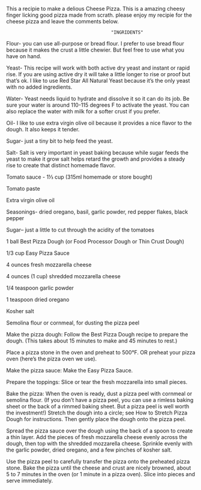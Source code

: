 This a recipie to make a delious Cheese Pizza. This is a amazing cheesy finger licking good pizza made from scrath. please enjoy my recipie for the cheese pizza and leave the comments below.




                                           "INGRIDENTS"


Flour- you can use all-purpose or bread flour. I prefer to use bread flour because it makes the crust a little chewier. But feel free to use what you have on hand.

Yeast- This recipe will work with both active dry yeast and instant or rapid rise. If you are using active dry it will take a little longer to rise or proof but that’s ok. I like to use Red Star All Natural Yeast because it’s the only yeast with no added ingredients.

Water- Yeast needs liquid to hydrate and dissolve it so it can do its job. Be sure your water is around 110-115 degrees F to activate the yeast. You can also replace the water with milk for a softer crust if you prefer.

Oil- I like to use extra virgin olive oil because it provides a nice flavor to the dough. It also keeps it tender.

Sugar- just a tiny bit to help feed the yeast.

Salt- Salt is very important in yeast baking because while sugar feeds the yeast to make it grow salt helps retard the growth and provides a steady rise to create that distinct homemade flavor.

Tomato sauce - 1⅓ cup (315ml homemade or store bought)

Tomato paste

Extra virgin olive oil

Seasonings- dried oregano, basil, garlic powder, red pepper flakes, black pepper

Sugar– just a little to cut through the acidity of the tomatoes

1 ball Best Pizza Dough (or Food Processor Dough or Thin Crust Dough)

1/3 cup Easy Pizza Sauce

4 ounces fresh mozzarella cheese

4 ounces (1 cup) shredded mozzarella cheese

1/4 teaspoon garlic powder


1 teaspoon dried oregano

Kosher salt

Semolina flour or cornmeal, for dusting the pizza peel


Make the pizza dough: Follow the Best Pizza Dough recipe to prepare the dough. (This takes about 15 minutes to make and 45 minutes to rest.)


Place a pizza stone in the oven and preheat to 500°F. OR preheat your pizza oven (here’s the pizza oven we use).

Make the pizza sauce: Make the Easy Pizza Sauce.

Prepare the toppings: Slice or tear the fresh mozzarella into small pieces.

Bake the pizza: When the oven is ready, dust a pizza peel with cornmeal or semolina flour. (If you don’t have a pizza peel, you can use a rimless baking sheet or the back of a rimmed baking sheet. But a pizza peel is well worth the investment!) Stretch the dough into a circle; see How to Stretch Pizza Dough for instructions. Then gently place the dough onto the pizza peel.

Spread the pizza sauce over the dough using the back of a spoon to create a thin layer. Add the pieces of fresh mozzarella cheese evenly across the dough, then top with the shredded mozzarella cheese. Sprinkle evenly with the garlic powder, dried oregano, and a few pinches of kosher salt.

Use the pizza peel to carefully transfer the pizza onto the preheated pizza stone. Bake the pizza until the cheese and crust are nicely browned, about 5 to 7 minutes in the oven (or 1 minute in a pizza oven). Slice into pieces and serve immediately.
